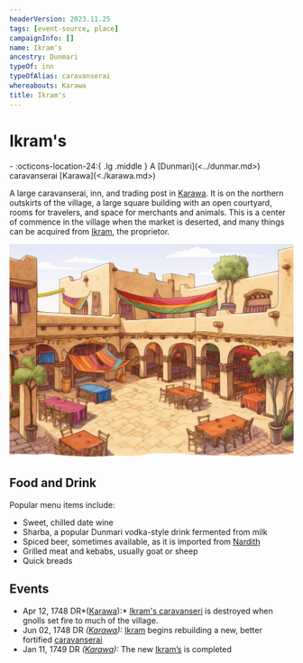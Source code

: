 ```yaml
---
headerVersion: 2023.11.25
tags: [event-source, place]
campaignInfo: []
name: Ikram's
ancestry: Dunmari
typeOf: inn
typeOfAlias: caravanserai
whereabouts: Karawa
title: Ikram's
---
```

# Ikram's
<div class="grid cards ext-narrow-margin ext-one-column" markdown>
-    :octicons-location-24:{ .lg .middle } A [Dunmari](<../dunmar.md>) caravanserai [Karawa](<./karawa.md>)  
</div>


A large caravanserai, inn, and trading post in [Karawa](<./karawa.md>). It is on the northern outskirts of the village, a large square building with an open courtyard, rooms for travelers, and space for merchants and animals. This is a center of commence in the village when the market is deserted, and many things can be acquired from [Ikram](<../../../../../people/dunmari/ikram.md>), the proprietor. 

![Ikram Caravanserai Rebuilt](../../../../../assets/ikram-caravanserai-rebuilt.jpg)

## Food and Drink

Popular menu items include:
- Sweet, chilled date wine
- Sharba, a popular Dunmari vodka-style drink fermented from milk
- Spiced beer, sometimes available, as it is imported from [Nardith](<../../nardith/nardith.md>)
- Grilled meat and kebabs, usually goat or sheep
- Quick breads

## Events

- Apr 12, 1748 DR*([Karawa](<./karawa.md>)):* [Ikram's caravanseri](<./ikrams.md>) is destroyed when gnolls set fire to much of the village. 
- Jun 02, 1748 DR *([Karawa](<./karawa.md>)):* [Ikram](<../../../../../people/dunmari/ikram.md>) begins rebuilding a new, better fortified [caravanserai](<./ikrams.md>)
- Jan 11, 1749 DR *([Karawa](<./karawa.md>)):* The new [Ikram’s](<./ikrams.md>) is completed
